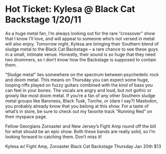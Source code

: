 # Hot Ticket: Kylesa @ Black Cat Backstage 1/20/11
As a huge metal fan, I’m always looking out for the rare “crossover” show that I know I’ll love, and will appeal to someone who’s not versed in metal will also enjoy. Tomorrow night, Kylesa are bringing their Southern blend of sludge metal to the Black Cat Backstage – a rare chance to see these guys in a small, intimate venue. Honestly, their sound is so huge that they need two drummers, so I don’t know how the Backstage is supposed to contain them.

“Sludge metal” lies somewhere on the spectrum between psychedelic rock and doom metal. This means on Thursday you can expect some huge, looping riffs played on fuzzy guitars combined with the kind of bass you can feel in your bones. The vocals are angry and loud, but not gothic or growly like most doom metal. If you’re a fan of any other Southern sludge metal groups like Baroness, Black Tusk, Torche, or (dare I say?) Mastodon, you probably already know that you belong at this show. For a taste of what’s in store, be sure to check out my favorite track “Running Red” on their myspace page.

Fellow Georgians Zoroaster and New Jersey’s Fight Amp round off the bill for what should be an epic show. Both these bands are really solid, so I’m looking forward to catching them. Don’t miss it!

Kylesa
w/ Fight Amp, Zoroaster
Black Cat Backstage
Thursday Jan 20th
$13